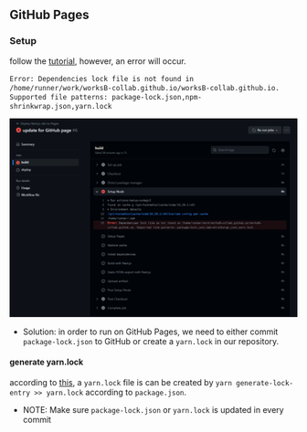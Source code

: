 ## GitHub Pages

### Setup

follow the [tutorial](https://medium.com/frontendweb/how-to-deploy-a-nextjs-app-to-github-pages-1de4f6ed762e), however,
an error will occur.

```text
Error: Dependencies lock file is not found in /home/runner/work/worksB-collab.github.io/worksB-collab.github.io. Supported file patterns: package-lock.json,npm-shrinkwrap.json,yarn.lock
```

![img.png](public/images/readme/img.png)

* Solution: in order to run on GitHub Pages, we need to either commit `package-lock.json` to GitHub or create
  a `yarn.lock` in our
  repository.

#### generate yarn.lock

according
to [this](https://officialrajdeepsingh.dev/posts/how-to-generate-a-yarn-lock-file-based-on-a-package-json-file-for-npm-or-pnpm),
a `yarn.lock` file is can be created by `yarn generate-lock-entry >> yarn.lock` according to `package.json`.

* NOTE: Make sure `package-lock.json` or `yarn.lock` is updated in every commit